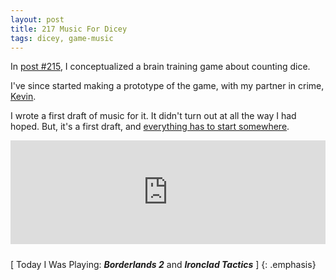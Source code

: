 ```yaml
---
layout: post
title: 217 Music For Dicey
tags: dicey, game-music
---
```

In [post #215](http://www.foster-douglas.com/games/215-dicey/), I conceptualized a brain training game about counting dice.

I've since started making a prototype of the game, with my partner in crime, [Kevin](http://kevinmcgillivray.net).

I wrote a first draft of music for it.  It didn't turn out at all the way I had hoped.  But, it's a first draft, and [everything has to start somewhere](http://www.foster-douglas.com/games/001-legend-of-korras-disappointing-control-scheme/).

<iframe width="100%" height="166" scrolling="no" frameborder="no" style="margin-bottom:10px;" src="https://w.soundcloud.com/player/?url=https%3A//api.soundcloud.com/tracks/218169854&amp;color=00aabb&amp;auto_play=false&amp;hide_related=false&amp;show_comments=true&amp;show_user=true&amp;show_reposts=false"></iframe>

[ Today I Was Playing: ***Borderlands 2*** and ***Ironclad Tactics*** ]
{: .emphasis}

